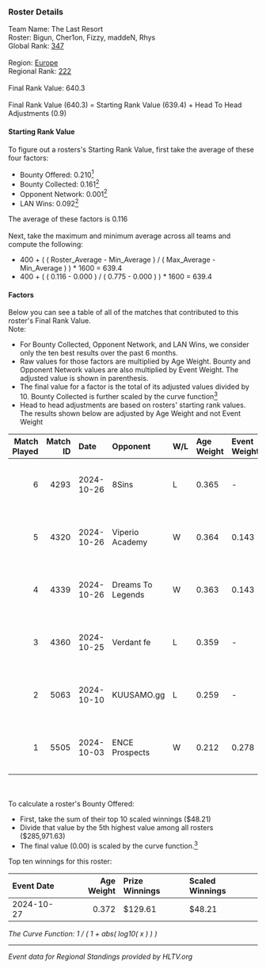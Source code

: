 ### Roster Details<br />
Team Name: The Last Resort<br />
Roster: Bigun, Cher1on, Fizzy, maddeN, Rhys<br />
Global Rank: [347](../../standings_global_2025_02_28.md)<br />
<br />
Region: [Europe]( ../../standings_europe_2025_02_28.md)<br />
Regional Rank: [222]( ../../standings_europe_2025_02_28.md)<br />
<br />
Final Rank Value:  640.3<br />
<br />
Final Rank Value (640.3) = Starting Rank Value (639.4) + Head To Head Adjustments (0.9)<br />

#### Starting Rank Value<br />
To figure out a rosters's Starting Rank Value, first take the average of these four factors:<br />
- Bounty Offered: 0.210[<sup>1</sup>](#table2)
- Bounty Collected: 0.161[<sup>2</sup>](#table1)
- Opponent Network: 0.001[<sup>2</sup>](#table1)
- LAN Wins: 0.092[<sup>2</sup>](#table1)

The average of these factors is 0.116<br />
<br />
Next, take the maximum and minimum average across all teams and compute the following:<br />
- 400 + ( ( Roster_Average - Min_Average ) / ( Max_Average - Min_Average ) ) * 1600 = 639.4
- 400 + ( ( 0.116 - 0.000 ) / ( 0.775 - 0.000 ) ) * 1600 = 639.4


#### Factors<br />
Below you can see a table of all of the matches that contributed to this roster's Final Rank Value.<br />
Note:<br />

- For Bounty Collected, Opponent Network, and LAN Wins, we consider only the ten best results over the past 6 months.
- Raw values for those factors are multiplied by Age Weight. Bounty and Opponent Network values are also multiplied by Event Weight. The adjusted value is shown in parenthesis.
- The final value for a factor is the total of its adjusted values divided by 10. Bounty Collected is further scaled by the curve function[<sup>3</sup>](#curveFunction)
- Head to head adjustments are based on rosters' starting rank values. The results shown below are adjusted by Age Weight and not Event Weight
<span id="table1"></span><br />


| Match Played | Match ID | Date       | Opponent          | W/L | Age Weight | Event Weight | Bounty Collected | Opponent Network | LAN Wins  | H2H Adj. | Roster                              |
| -: | -: | :- | :- | :- | :- | :- | :- | :- | :- | -: | :- |
|            6 |     4293 | 2024-10-26 | 8Sins             | L   | 0.365      | -            | -                | -                | -         |    -1.67 | Bigun, Cher1on, Fizzy, maddeN, Rhys |
|            5 |     4320 | 2024-10-26 | Viperio Academy   | W   | 0.364      | 0.143        | 0.001 (0.000)    | 0.123 (0.006)    | 1 (0.364) |     5.36 | Bigun, Cher1on, Fizzy, maddeN, Rhys |
|            4 |     4339 | 2024-10-26 | Dreams To Legends | W   | 0.363      | 0.143        | 0.000 (0.000)    | 0.090 (0.005)    | 1 (0.363) |     5.76 | Bigun, Cher1on, Fizzy, maddeN, Rhys |
|            3 |     4360 | 2024-10-25 | Verdant fe        | L   | 0.359      | -            | -                | -                | -         |    -4.50 | Bigun, Cher1on, Fizzy, maddeN, Rhys |
|            2 |     5063 | 2024-10-10 | KUUSAMO.gg        | L   | 0.259      | -            | -                | -                | -         |    -5.45 | Bigun, Cher1on, Fizzy, maddeN, Rhys |
|            1 |     5505 | 2024-10-03 | ENCE Prospects    | W   | 0.212      | 0.278        | 0.000 (0.000)    | 0.000 (0.000)    | 0 (0.000) |     1.39 | Bigun, Cher1on, Fizzy, maddeN, Rhys |

<br />
<span id="table2"></span><br />
To calculate a roster's Bounty Offered:<br />

- First, take the sum of their top 10 scaled winnings ($48.21)
- Divide that value by the 5th highest value among all rosters ($285,971.63)
- The final value (0.00) is scaled by the curve function.[<sup>3</sup>](#curveFunction)

Top ten winnings for this roster:<br />

| Event Date | Age Weight | Prize Winnings | Scaled Winnings |
| :- | -: | :- | :- |
| 2024-10-27 |      0.372 | $129.61        | $48.21          |


<span id="curveFunction"></span>_The Curve Function: 1 / ( 1 + abs( log10( x ) ) )_<br />

---
_Event data for Regional Standings provided by HLTV.org_<br />
